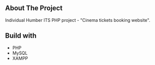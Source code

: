 ## About The Project
Individual Humber ITS PHP project - "Cinema tickets booking website".

## Build with
* PHP
* MySQL 
* XAMPP